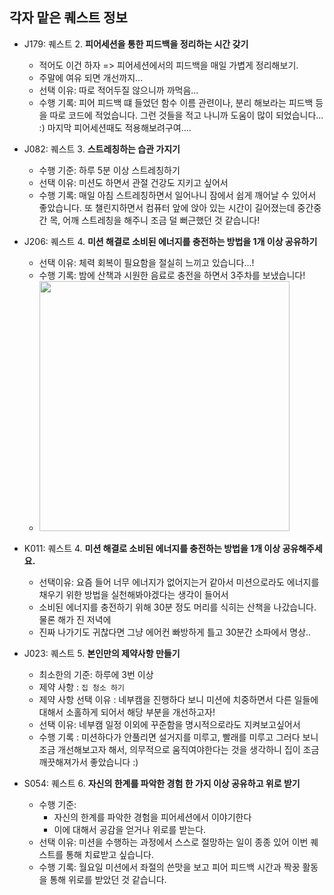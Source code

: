 ## 각자 맡은 퀘스트 정보

- J179: 퀘스트 2. **피어세션을 통한 피드백을 정리하는 시간 갖기**
    - 적어도 이건 하자 => 피어세션에서의 피드백을 매일 가볍게 정리해보기.
    - 주말에 여유 되면 개선까지... 
    - 선택 이유: 따로 적어두질 않으니까 까먹음...
    - 수행 기록: 피어 피드백 떄 들었던 함수 이름 관련이나, 분리 해보라는 피드백 등을 따로 코드에 적었습니다. 그런 것들을 적고 나니까 도움이 많이 되었습니다... :) 마지막 피어세션때도 적용해보려구여.... 

- J082: 퀘스트 3. **스트레칭하는 습관 가지기**
    - 수행 기준: 하루 5분 이상 스트레칭하기
    - 선택 이유: 미션도 하면서 관절 건강도 지키고 싶어서
    - 수행 기록: 매일 아침 스트레칭하면서 일어나니 잠에서 쉽게 깨어날 수 있어서 좋았습니다. 또 챌린지하면서 컴퓨터 앞에 앉아 있는 시간이 길어졌는데 중간중간 목, 어깨 스트레칭을 해주니 조금 덜 뻐근했던 것 같습니다!

- J206: 퀘스트 4. **미션 해결로 소비된 에너지를 충전하는 방법을 1개 이상 공유하기**
    - 선택 이유: 체력 회복이 필요함을 절실히 느끼고 있습니다...!
    - 수행 기록: 밤에 산책과 시원한 음료로 충전을 하면서 3주차를 보냈습니다!
    - <img width="400" src="https://github.com/user-attachments/assets/749ab8bf-7cf3-4574-9269-4fdf1ac62408">


- K011: 퀘스트 4. **미션 해결로 소비된 에너지를 충전하는 방법을 1개 이상 공유해주세요.**
    - 선택이유: 요즘 들어 너무 에너지가 없어지는거 같아서 미션으로라도 에너지를 채우기 위한 방법을 실천해봐야겠다는 생각이 들어서
    - 소비된 에너지를 충전하기 위해 30분 정도 머리를 식히는 산책을 나갔습니다. 물론 해가 진 저녁에
    - 진짜 나가기도 귀찮다면 그냥 에어컨 빠방하게 틀고 30분간 소파에서 명상..

- J023: 퀘스트 5. **본인만의 제약사항 만들기**
    - 최소한의 기준: 하루에 3번 이상
    - 제약 사항 : `집 청소 하기`
    - 제약 사항 선택 이유 : 네부캠을 진행하다 보니 미션에 치중하면서 다른 일들에 대해서 소홀하게 되어서 해당 부분을 개선하고자!
    - 선택 이유: 네부캠 일정 이외에 꾸준함을 명시적으로라도 지켜보고싶어서
    - 수행 기록 : 미션하다가 안풀리면 설거지를 미루고, 빨래를 미루고 그러다 보니 조금 개선해보고자 해서, 의무적으로 움직여야한다는 것을 생각하니 집이 조금 깨끗해져가서 좋았습니다 :)

- S054: 퀘스트 6. **자신의 한계를 파악한 경험 한 가지 이상 공유하고 위로 받기** 
    - 수행 기준:
        - 자신의 한계를 파악한 경험을 피어세션에서 이야기한다
        - 이에 대해서 공감을 얻거나 위로를 받는다.
    - 선택 이유: 미션을 수행하는 과정에서 스스로 절망하는 일이 종종 있어 이번 퀘스트를 통해 치료받고 싶습니다.
    - 수행 기록: 월요일 미션에서 좌절의 쓴맛을 보고 피어 피드백 시간과 짝꿍 활동을 통해 위로를 받았던 것 같습니다.
